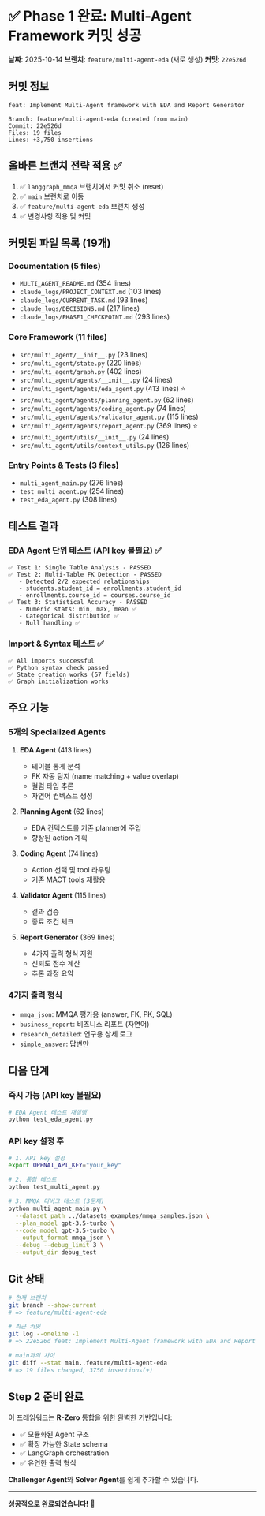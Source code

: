 # ✅ Phase 1 완료: Multi-Agent Framework 커밋 성공

**날짜**: 2025-10-14
**브랜치**: `feature/multi-agent-eda` (새로 생성)
**커밋**: `22e526d`

## 커밋 정보

```
feat: Implement Multi-Agent framework with EDA and Report Generator

Branch: feature/multi-agent-eda (created from main)
Commit: 22e526d
Files: 19 files
Lines: +3,750 insertions
```

## 올바른 브랜치 전략 적용 ✅

1. ✅ `langgraph_mmqa` 브랜치에서 커밋 취소 (reset)
2. ✅ `main` 브랜치로 이동
3. ✅ `feature/multi-agent-eda` 브랜치 생성
4. ✅ 변경사항 적용 및 커밋

## 커밋된 파일 목록 (19개)

### Documentation (5 files)
- `MULTI_AGENT_README.md` (354 lines)
- `claude_logs/PROJECT_CONTEXT.md` (103 lines)
- `claude_logs/CURRENT_TASK.md` (93 lines)
- `claude_logs/DECISIONS.md` (217 lines)
- `claude_logs/PHASE1_CHECKPOINT.md` (293 lines)

### Core Framework (11 files)
- `src/multi_agent/__init__.py` (23 lines)
- `src/multi_agent/state.py` (220 lines)
- `src/multi_agent/graph.py` (402 lines)
- `src/multi_agent/agents/__init__.py` (24 lines)
- `src/multi_agent/agents/eda_agent.py` (413 lines) ⭐
- `src/multi_agent/agents/planning_agent.py` (62 lines)
- `src/multi_agent/agents/coding_agent.py` (74 lines)
- `src/multi_agent/agents/validator_agent.py` (115 lines)
- `src/multi_agent/agents/report_agent.py` (369 lines) ⭐
- `src/multi_agent/utils/__init__.py` (24 lines)
- `src/multi_agent/utils/context_utils.py` (126 lines)

### Entry Points & Tests (3 files)
- `multi_agent_main.py` (276 lines)
- `test_multi_agent.py` (254 lines)
- `test_eda_agent.py` (308 lines)

## 테스트 결과

### EDA Agent 단위 테스트 (API key 불필요) ✅
```
✅ Test 1: Single Table Analysis - PASSED
✅ Test 2: Multi-Table FK Detection - PASSED
   - Detected 2/2 expected relationships
   - students.student_id = enrollments.student_id
   - enrollments.course_id = courses.course_id
✅ Test 3: Statistical Accuracy - PASSED
   - Numeric stats: min, max, mean ✅
   - Categorical distribution ✅
   - Null handling ✅
```

### Import & Syntax 테스트 ✅
```
✅ All imports successful
✅ Python syntax check passed
✅ State creation works (57 fields)
✅ Graph initialization works
```

## 주요 기능

### 5개의 Specialized Agents
1. **EDA Agent** (413 lines)
   - 테이블 통계 분석
   - FK 자동 탐지 (name matching + value overlap)
   - 컬럼 타입 추론
   - 자연어 컨텍스트 생성

2. **Planning Agent** (62 lines)
   - EDA 컨텍스트를 기존 planner에 주입
   - 향상된 action 계획

3. **Coding Agent** (74 lines)
   - Action 선택 및 tool 라우팅
   - 기존 MACT tools 재활용

4. **Validator Agent** (115 lines)
   - 결과 검증
   - 종료 조건 체크

5. **Report Generator** (369 lines)
   - 4가지 출력 형식 지원
   - 신뢰도 점수 계산
   - 추론 과정 요약

### 4가지 출력 형식
- `mmqa_json`: MMQA 평가용 (answer, FK, PK, SQL)
- `business_report`: 비즈니스 리포트 (자연어)
- `research_detailed`: 연구용 상세 로그
- `simple_answer`: 답변만

## 다음 단계

### 즉시 가능 (API key 불필요)
```bash
# EDA Agent 테스트 재실행
python test_eda_agent.py
```

### API key 설정 후
```bash
# 1. API key 설정
export OPENAI_API_KEY="your_key"

# 2. 통합 테스트
python test_multi_agent.py

# 3. MMQA 디버그 테스트 (3문제)
python multi_agent_main.py \
  --dataset_path ../datasets_examples/mmqa_samples.json \
  --plan_model gpt-3.5-turbo \
  --code_model gpt-3.5-turbo \
  --output_format mmqa_json \
  --debug --debug_limit 3 \
  --output_dir debug_test
```

## Git 상태

```bash
# 현재 브랜치
git branch --show-current
# => feature/multi-agent-eda

# 최근 커밋
git log --oneline -1
# => 22e526d feat: Implement Multi-Agent framework with EDA and Report Generator

# main과의 차이
git diff --stat main..feature/multi-agent-eda
# => 19 files changed, 3750 insertions(+)
```

## Step 2 준비 완료

이 프레임워크는 **R-Zero** 통합을 위한 완벽한 기반입니다:
- ✅ 모듈화된 Agent 구조
- ✅ 확장 가능한 State schema
- ✅ LangGraph orchestration
- ✅ 유연한 출력 형식

**Challenger Agent**와 **Solver Agent**를 쉽게 추가할 수 있습니다.

---

**성공적으로 완료되었습니다!** 🎉
